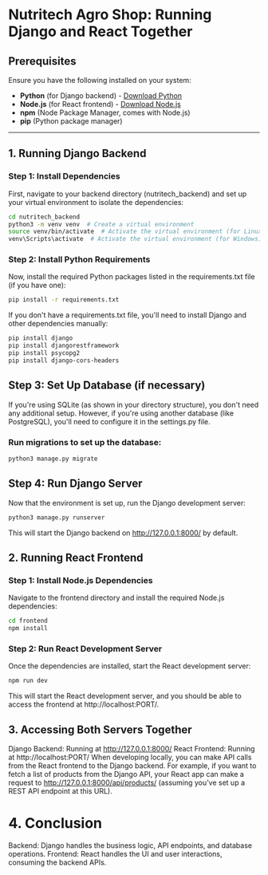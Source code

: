 


# Nutritech Agro Shop: Running Django and React Together
## Prerequisites
Ensure you have the following installed on your system:

- **Python** (for Django backend) - [Download Python](https://www.python.org/downloads/)
- **Node.js** (for React frontend) - [Download Node.js](https://nodejs.org/)
- **npm** (Node Package Manager, comes with Node.js)
- **pip** (Python package manager)
---

## 1. Running Django Backend
### Step 1: Install Dependencies
First, navigate to your backend directory (nutritech_backend) and set up your virtual environment to isolate the dependencies:

```bash
cd nutritech_backend
python3 -m venv venv  # Create a virtual environment
source venv/bin/activate  # Activate the virtual environment (for Linux/macOS)
venv\Scripts\activate  # Activate the virtual environment (for Windows)
```
### Step 2: Install Python Requirements
Now, install the required Python packages listed in the requirements.txt file (if you have one):

```bash
pip install -r requirements.txt
```
If you don't have a requirements.txt file, you'll need to install Django and other dependencies manually:

```bash
pip install django
pip install djangorestframework 
pip install psycopg2  
pip install django-cors-headers  
```
## Step 3: Set Up Database (if necessary)
If you're using SQLite (as shown in your directory structure), you don't need any additional setup. However, if you're using another database (like PostgreSQL), you'll need to configure it in the settings.py file.

### Run migrations to set up the database:

```bash
python3 manage.py migrate
```
## Step 4: Run Django Server
Now that the environment is set up, run the Django development server:

```bash
python3 manage.py runserver
```
This will start the Django backend on http://127.0.0.1:8000/ by default.

## 2. Running React Frontend
### Step 1: Install Node.js Dependencies
Navigate to the frontend directory and install the required Node.js dependencies:

```bash
cd frontend
npm install
```
### Step 2: Run React Development Server
Once the dependencies are installed, start the React development server:

```bash
npm run dev
```
This will start the React development server, and you should be able to access the frontend at http://localhost:PORT/.

## 3. Accessing Both Servers Together
Django Backend: Running at http://127.0.0.1:8000/
React Frontend: Running at http://localhost:PORT/
When developing locally, you can make API calls from the React frontend to the Django backend. For example, if you want to fetch a list of products from the Django API, your React app can make a request to http://127.0.0.1:8000/api/products/ (assuming you’ve set up a REST API endpoint at this URL).

# 4. Conclusion
Backend: Django handles the business logic, API endpoints, and database operations.
Frontend: React handles the UI and user interactions, consuming the backend APIs.

